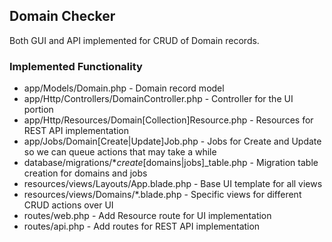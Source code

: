 ## Domain Checker

Both GUI and API implemented for CRUD of Domain records.

### Implemented Functionality

* app/Models/Domain.php - Domain record model
* app/Http/Controllers/DomainController.php - Controller for the UI portion
* app/Http/Resources/Domain[Collection]Resource.php - Resources for REST API implementation
* app/Jobs/Domain[Create|Update]Job.php - Jobs for Create and Update so we can queue actions that may take a while
* database/migrations/*_create_[domains|jobs]_table.php - Migration table creation for domains and jobs
* resources/views/Layouts/App.blade.php - Base UI template for all views
* resources/views/Domains/*.blade.php - Specific views for different CRUD actions over UI
* routes/web.php - Add Resource route for UI implementation
* routes/api.php - Add routes for REST API implementation
